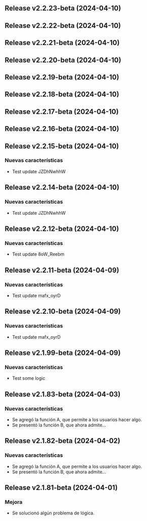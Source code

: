 ## Release v2.2.23-beta (2024-04-10)

## Release v2.2.22-beta (2024-04-10)

## Release v2.2.21-beta (2024-04-10)

## Release v2.2.20-beta (2024-04-10)

## Release v2.2.19-beta (2024-04-10)

## Release v2.2.18-beta (2024-04-10)

## Release v2.2.17-beta (2024-04-10)

## Release v2.2.16-beta (2024-04-10)

## Release v2.2.15-beta (2024-04-10)

### Nuevas características

- Test update JZDhNwhhW

## Release v2.2.14-beta (2024-04-10)

### Nuevas características

- Test update JZDhNwhhW

## Release v2.2.12-beta (2024-04-10)

### Nuevas características

- Test update 8oW_Reebm

## Release v2.2.11-beta (2024-04-09)

### Nuevas características

- Test update mafx_oyrD

## Release v2.2.10-beta (2024-04-09)

### Nuevas características

- Test update mafx_oyrD

## Release v2.1.99-beta (2024-04-09)

### Nuevas características

- Test some logic

## Release v2.1.83-beta (2024-04-03)

### Nuevas características

- Se agregó la función A, que permite a los usuarios hacer algo.
- Se presentó la función B, que ahora admite...

## Release v2.1.82-beta (2024-04-02)

### Nuevas características

- Se agregó la función A, que permite a los usuarios hacer algo.
- Se presentó la función B, que ahora admite...

## Release v2.1.81-beta (2024-04-01)

### Mejora

- Se solucionó algún problema de lógica.
